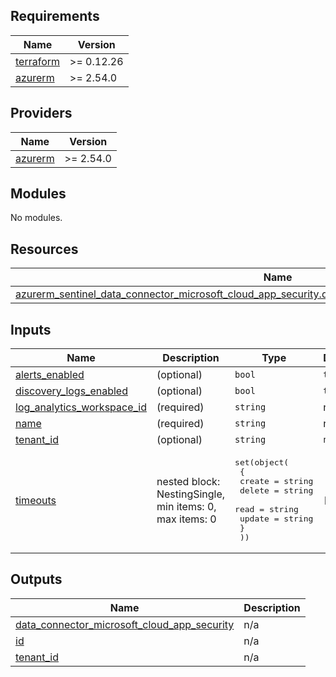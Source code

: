 ## Requirements

| Name                                                                      | Version    |
|---------------------------------------------------------------------------|------------|
| <a name="requirement_terraform"></a> [terraform](#requirement\_terraform) | >= 0.12.26 |
| <a name="requirement_azurerm"></a> [azurerm](#requirement\_azurerm)       | >= 2.54.0  |

## Providers

| Name                                                          | Version   |
|---------------------------------------------------------------|-----------|
| <a name="provider_azurerm"></a> [azurerm](#provider\_azurerm) | >= 2.54.0 |

## Modules

No modules.

## Resources

| Name                                                                                                                                                                                                                                             | Type     |
|--------------------------------------------------------------------------------------------------------------------------------------------------------------------------------------------------------------------------------------------------|----------|
| [azurerm_sentinel_data_connector_microsoft_cloud_app_security.data_connector_microsoft_cloud_app_security](https://registry.terraform.io/providers/hashicorp/azurerm/latest/docs/resources/sentinel_data_connector_microsoft_cloud_app_security) | resource |

## Inputs

| Name                                                                                                                   | Description                                             | Type                                                                                                                                                 | Default | Required |
|------------------------------------------------------------------------------------------------------------------------|---------------------------------------------------------|------------------------------------------------------------------------------------------------------------------------------------------------------|---------|:--------:|
| <a name="input_alerts_enabled"></a> [alerts\_enabled](#input\_alerts\_enabled)                                         | (optional)                                              | `bool`                                                                                                                                               | `true`  |    no    |
| <a name="input_discovery_logs_enabled"></a> [discovery\_logs\_enabled](#input\_discovery\_logs\_enabled)               | (optional)                                              | `bool`                                                                                                                                               | `true`  |    no    |
| <a name="input_log_analytics_workspace_id"></a> [log\_analytics\_workspace\_id](#input\_log\_analytics\_workspace\_id) | (required)                                              | `string`                                                                                                                                             | n/a     |   yes    |
| <a name="input_name"></a> [name](#input\_name)                                                                         | (required)                                              | `string`                                                                                                                                             | n/a     |   yes    |
| <a name="input_tenant_id"></a> [tenant\_id](#input\_tenant\_id)                                                        | (optional)                                              | `string`                                                                                                                                             | `null`  |    no    |
| <a name="input_timeouts"></a> [timeouts](#input\_timeouts)                                                             | nested block: NestingSingle, min items: 0, max items: 0 | <pre>set(object(<br>    {<br>      create = string<br>      delete = string<br>      read   = string<br>      update = string<br>    }<br>  ))</pre> | `[]`    |    no    |

## Outputs

| Name                                                                                                                                                                            | Description |
|---------------------------------------------------------------------------------------------------------------------------------------------------------------------------------|-------------|
| <a name="output_data_connector_microsoft_cloud_app_security"></a> [data\_connector\_microsoft\_cloud\_app\_security](#output\_data\_connector\_microsoft\_cloud\_app\_security) | n/a         |
| <a name="output_id"></a> [id](#output\_id)                                                                                                                                      | n/a         |
| <a name="output_tenant_id"></a> [tenant\_id](#output\_tenant\_id)                                                                                                               | n/a         |
